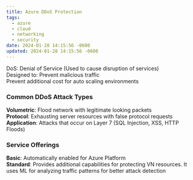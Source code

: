 ```yaml
---
title: Azure DDoS Protection
tags:
  - azure
  - cloud
  - networking
  - security
date: 2024-01-28 14:15:56 -0600
updated: 2024-01-28 14:15:56 -0600
---
```


DoS: Denial of Service (Used to cause disruption of services)  
Designed to: Prevent malicious traffic  
Prevent additional cost for auto scaling environments

### Common DDoS Attack Types
**Volumetric**: Flood network with legitimate looking packets  
**Protocol**: Exhausting server resources with false protocol requests  
**Application**: Attacks that occur on Layer 7 (SQL Injection, XSS, HTTP Floods)

### Service Offerings
**Basic**: Automatically enabled for Azure Platform  
**Standard**: Provides additional capabilities for protecting VN resources. It uses ML for analyzing traffic patterns for better attack detection
